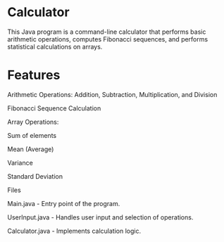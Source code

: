 # Calculator
This Java program is a command-line calculator that performs basic arithmetic operations, computes Fibonacci sequences, and performs statistical calculations on arrays.
# Features

Arithmetic Operations: Addition, Subtraction, Multiplication, and Division

Fibonacci Sequence Calculation

Array Operations:

Sum of elements

Mean (Average)

Variance

Standard Deviation

Files

Main.java - Entry point of the program.

UserInput.java - Handles user input and selection of operations.

Calculator.java - Implements calculation logic.
